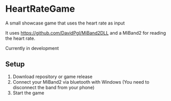 # HeartRateGame
A small showcase game that uses the heart rate as input

It uses https://github.com/DavidPgl/MiBand2DLL and a MiBand2 for reading the heart rate.

Currently in development

## Setup
1. Download repository or game release
2. Connect your MiBand2 via bluetooth with Windows (You need to disconnect the band from your phone)
3. Start the game
